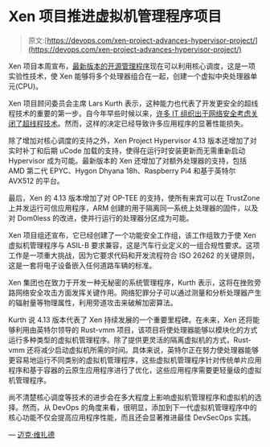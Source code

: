 # Xen 项目推进虚拟机管理程序项目

> 原文:[https://devops.com/xen-project-advances-hypervisor-project/](https://devops.com/xen-project-advances-hypervisor-project/)

Xen 项目本周宣布，[最新版本的开源管理程序](https://www.prnewswire.com/news-releases/xen-project-hypervisor-4-13-brings-improved-security-hardware-support-and-features-to-increase-embedded-use-case-adoption-300977022.html)现在可以利用核心调度，这是一项实验性技术，使 Xen 能够将多个处理器组合在一起，创建一个虚拟中央处理器单元(CPU)。

Xen 项目顾问委员会主席 Lars Kurth 表示，这种能力也代表了开发更安全的超线程技术的重要的第一步。自今年早些时候以来，[许多 IT 组织出于网络安全考虑关闭了超线程技术](https://devops.com/linus-torvalds-sees-lots-of-hardware-headaches-ahead/)。然而，这样的决定已经导致许多应用程序的显著性能损失。

除了增加对核心调度的支持之外，Xen Project Hypervisor 4.13 版本还增加了对实时补丁和后期 uCode 加载的支持，使得在运行时安装更新而无需重新启动 Hypervisor 成为可能。最新版本的 Xen 还增加了对额外处理器的支持，包括 AMD 第二代 EPYC、Hygon Dhyana 18h、Raspberry Pi4 和基于英特尔 AVX512 的平台。

最后，Xen 的 4.13 版本增加了对 OP-TEE 的支持，使所有来宾可以在 TrustZone 上并发运行可信应用程序，ARM 创建的用于隔离同一系统上处理器的固件，以及对 Dom0less 的改进，使并行运行的处理器分区成为可能。

Xen 项目组还宣布，它已经创建了一个功能安全工作组，该工作组致力于使 Xen 虚拟机管理程序与 ASIL-B 要求兼容，这是汽车行业定义的一组合规性要求。这项工作是一项重大挑战，因为它要求代码和开发流程符合 ISO 26262 的关键原则，这是一套将电子设备嵌入任何道路车辆的标准。

Xen 集团也在致力于开发一种无秘密的系统管理程序，Kurth 表示，这将在挫败旁路网络安全攻击方面发挥关键作用。网络犯罪分子可以通过测量和分析处理器产生的辐射量等物理属性，利用旁道攻击来破解加密算法。

Kurth 说 4.13 版本代表了 Xen 持续发展的一个重要里程碑。在未来，Xen 还将能够利用由英特尔领导的 Rust-vmm 项目，该项目将使处理器能够以模块化的方式运行多种类型的虚拟机管理程序。除了提供更灵活的隔离虚拟机的方式，Rust-vmm 还将减少启动虚拟机所需的时间。具体来说，英特尔正在努力使处理器能够更容易地运行不同类别的虚拟机管理程序，这些虚拟机管理程序针对传统单片应用程序和基于容器的云原生应用程序进行了优化，这些应用程序需要更轻量级的虚拟机管理程序。

尚不清楚核心调度等技术的进步会在多大程度上影响虚拟机管理程序和虚拟机的选择。然而，从 DevOps 的角度来看，很明显，添加到下一代虚拟机管理程序中的核心功能不仅会提高应用程序性能，而且还会显著推进最佳 DevSecOps 实践。

— [迈克·维扎德](https://devops.com/author/mike-vizard/)
